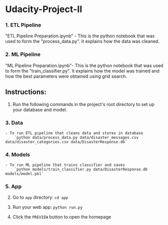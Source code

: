 # Udacity-Project-II

### 1. ETL Pipeline
"ETL Pipeline Preparation.ipynb" - This is the python notebook that was used to form the "process_data.py". It explains how the data was cleaned.

### 2. ML Pipeline
"ML Pipeline Preparation.ipynb"- This is the python notebook that was used to form the "train_classifier.py". It explains how the model was trained and how the best parameters were obtained using grid search.

## Instructions:
1. Run the following commands in the project's root directory to set up your database and model.
### 3. Data
    - To run ETL pipeline that cleans data and stores in database
        `python data/process_data.py data/disaster_messages.csv data/disaster_categories.csv data/DisasterResponse.db`
### 4. Models
    - To run ML pipeline that trains classifier and saves
        `python models/train_classifier.py data/DisasterResponse.db models/model.pkl`
        
### 5. App
2. Go to `app` directory: `cd app`

3. Run your web app: `python run.py`

4. Click the `PREVIEW` button to open the homepage


